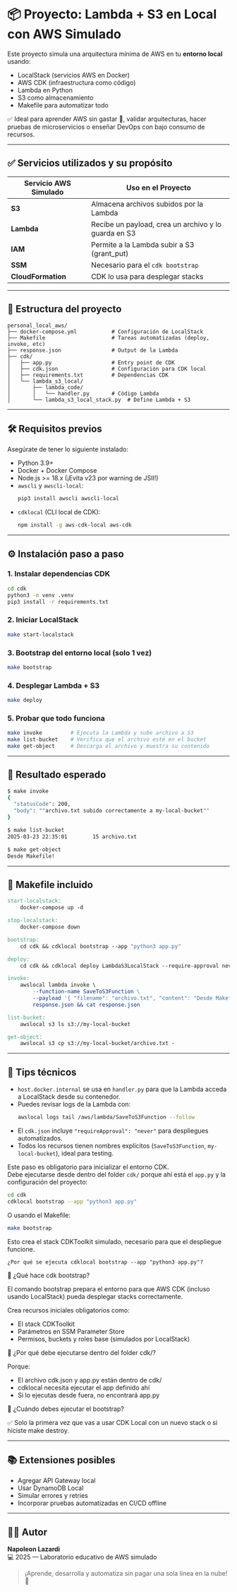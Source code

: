 # 📦 Proyecto: Lambda + S3 en Local con AWS Simulado

Este proyecto simula una arquitectura mínima de AWS en tu **entorno local** usando:
- LocalStack (servicios AWS en Docker)
- AWS CDK (infraestructura como código)
- Lambda en Python
- S3 como almacenamiento
- Makefile para automatizar todo

✅ Ideal para aprender AWS sin gastar 💸, validar arquitecturas, hacer pruebas de microservicios o enseñar DevOps con bajo consumo de recursos.

---

## ✅ Servicios utilizados y su propósito

| Servicio AWS Simulado | Uso en el Proyecto |
|------------------------|---------------------|
| **S3**                | Almacena archivos subidos por la Lambda |
| **Lambda**            | Recibe un payload, crea un archivo y lo guarda en S3 |
| **IAM**               | Permite a la Lambda subir a S3 (grant_put) |
| **SSM**               | Necesario para el `cdk bootstrap` |
| **CloudFormation**    | CDK lo usa para desplegar stacks |

---

## 📁 Estructura del proyecto

```
personal_local_aws/
├── docker-compose.yml           # Configuración de LocalStack
├── Makefile                     # Tareas automatizadas (deploy, invoke, etc)
├── response.json                # Output de la Lambda
├── cdk/
│   ├── app.py                   # Entry point de CDK
│   ├── cdk.json                 # Configuración para CDK local
│   ├── requirements.txt         # Dependencias CDK
│   └── lambda_s3_local/
│       ├── lambda_code/
│       │   └── handler.py       # Código Lambda
│       └── lambda_s3_local_stack.py  # Define Lambda + S3
```

---

## 🛠️ Requisitos previos

Asegúrate de tener lo siguiente instalado:

- Python 3.9+
- Docker + Docker Compose
- Node.js >= 18.x (¡Evita v23 por warning de JSII!)
- `awscli` y `awscli-local`:
  ```bash
  pip3 install awscli awscli-local
  ```
- `cdklocal` (CLI local de CDK):
  ```bash
  npm install -g aws-cdk-local aws-cdk
  ```

---

## ⚙️ Instalación paso a paso

### 1. Instalar dependencias CDK

```bash
cd cdk
python3 -m venv .venv
pip3 install -r requirements.txt
```

### 2. Iniciar LocalStack

```bash
make start-localstack
```

### 3. Bootstrap del entorno local (solo 1 vez)

```bash
make bootstrap
```

### 4. Desplegar Lambda + S3

```bash
make deploy
```

### 5. Probar que todo funciona

```bash
make invoke         # Ejecuta la Lambda y sube archivo a S3
make list-bucket    # Verifica que el archivo esté en el bucket
make get-object     # Descarga el archivo y muestra su contenido
```

---

## 🧪 Resultado esperado

```bash
$ make invoke
{
  "statusCode": 200,
  "body": ""archivo.txt subido correctamente a my-local-bucket""
}

$ make list-bucket
2025-03-23 22:35:01        15 archivo.txt

$ make get-object
Desde Makefile!
```

---

## 🧰 Makefile incluido

```makefile
start-localstack:
	docker-compose up -d

stop-localstack:
	docker-compose down

bootstrap:
	cd cdk && cdklocal bootstrap --app "python3 app.py"

deploy:
	cd cdk && cdklocal deploy LambdaS3LocalStack --require-approval never --app "python3 app.py"

invoke:
	awslocal lambda invoke \
		--function-name SaveToS3Function \
		--payload '{ "filename": "archivo.txt", "content": "Desde Makefile!" }' \
		response.json && cat response.json

list-bucket:
	awslocal s3 ls s3://my-local-bucket

get-object:
	awslocal s3 cp s3://my-local-bucket/archivo.txt -
```

---

## 🧠 Tips técnicos

- `host.docker.internal` se usa en `handler.py` para que la Lambda acceda a LocalStack desde su contenedor.
- Puedes revisar logs de la Lambda con:
  ```bash
  awslocal logs tail /aws/lambda/SaveToS3Function --follow
  ```
- El `cdk.json` incluye `"requireApproval": "never"` para despliegues automatizados.
- Todos los recursos tienen nombres explícitos (`SaveToS3Function`, `my-local-bucket`), ideal para testing.


Este paso es obligatorio para inicializar el entorno CDK.  
Debe ejecutarse desde dentro del folder `cdk/` porque ahí está el `app.py` y la configuración del proyecto:

```bash
cd cdk
cdklocal bootstrap --app "python3 app.py"
```
O usando el Makefile:

```bash
make bootstrap
```
Esto crea el stack CDKToolkit simulado, necesario para que el despliegue funcione.


`¿Por qué se ejecuta cdklocal bootstrap --app "python3 app.py"?` 

🧠 ¿Qué hace cdk bootstrap?

El comando bootstrap prepara el entorno para que AWS CDK (incluso usando LocalStack) pueda desplegar stacks correctamente.

Crea recursos iniciales obligatorios como:
- El stack CDKToolkit
- Parámetros en SSM Parameter Store
- Permisos, buckets y roles base (simulados por LocalStack)

📌 ¿Por qué debe ejecutarse dentro del folder cdk/?

Porque:
- El archivo cdk.json y app.py están dentro de cdk/
- cdklocal necesita ejecutar el app definido ahí
- Si lo ejecutas desde fuera, no encontrará app.py

📅 ¿Cuándo debes ejecutar el bootstrap?

✅ Solo la primera vez que vas a usar CDK Local con un nuevo stack o si hiciste make destroy.

---

## 📚 Extensiones posibles

- Agregar API Gateway local
- Usar DynamoDB Local
- Simular errores y retries
- Incorporar pruebas automatizadas en CI/CD offline

---

## 🧑‍💻 Autor

**Napoleon Lazardi**  
💻 2025 — Laboratorio educativo de AWS simulado

> ¡Aprende, desarrolla y automatiza sin pagar una sola línea en la nube! 🚀